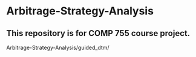 # Arbitrage-Strategy-Analysis
## This repository is for COMP 755 course project.
Arbitrage-Strategy-Analysis/guided_dtm/

